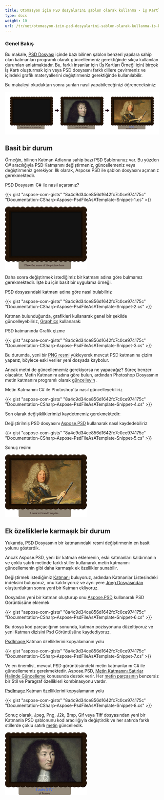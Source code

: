 ```yaml
---
title: Otomasyon için PSD dosyalarını şablon olarak kullanma - İş Kartları Örneği
type: docs
weight: 10
url: /tr/net/otomasyon-icin-psd-dosyalarini-sablon-olarak-kullanma-is-kartlari-orneği/
---
```


### **Genel Bakış**
Bu makale, [PSD Dosyası](https://wiki.fileformat.com/image/psd/) içinde bazı bilinen şablon benzeri yapılara sahip olan katmanları programlı olarak güncellemeniz gerektiğinde sıkça kullanılan durumları anlatmaktadır. Bu, farklı insanlar için (İş Kartları Örneği için) birçok İş Kartı oluşturmak için veya PSD dosyasını farklı dillere çevirmeniz ve içindeki grafik materyallerini değiştirmeniz gerektiğinde kullanılabilir.

Bu makaleyi okuduktan sonra şunları nasıl yapabileceğinizi öğreneceksiniz:

![yapılacak:resim_alternatif_metin](using-psd-files-as-templates-for-automation-business-cards-case_1.png)
## **Basit bir durum**
Örneğin, bilinen Katman Adlarına sahip bazı PSD Şablonunuz var. Bu yüzden C# aracılığıyla PSD Katmanını değiştirmeniz, güncellemeniz veya değiştirmeniz gerekiyor. İlk olarak, Aspose.PSD ile şablon dosyasını açmanız gerekmektedir.

PSD Dosyasını C# ile nasıl açarsınız?

{{< gist "aspose-com-gists" "8a4c9d34ce856d1642fc7c0ce974175c" "Documentation-CSharp-Aspose-PsdFileAsATemplate-Snippet-1.cs" >}}

![yapılacak:resim_alternatif_metin](using-psd-files-as-templates-for-automation-business-cards-case_2.png)



Daha sonra değiştirmek istediğimiz bir katmanı adına göre bulmamız gerekmektedir. İşte bu için basit bir uygulama örneği.

PSD dosyasındaki katmanı adına göre nasıl bulabiliriz

{{< gist "aspose-com-gists" "8a4c9d34ce856d1642fc7c0ce974175c" "Documentation-CSharp-Aspose-PsdFileAsATemplate-Snippet-2.cs" >}}



Katman bulunduğunda, grafikleri kullanarak genel bir şekilde güncelleyebiliriz, [Graphics](https://reference.aspose.com/psd/net/aspose.psd/graphics) kullanarak:

PSD katmanında Grafik çizme

{{< gist "aspose-com-gists" "8a4c9d34ce856d1642fc7c0ce974175c" "Documentation-CSharp-Aspose-PsdFileAsATemplate-Snippet-3.cs" >}}

Bu durumda, yeni bir [PNG resmi](https://wiki.fileformat.com/image/png/) yükleyerek mevcut PSD katmanına çizim yaparız, böylece eski veriler yeni dosyada kaybolur.

Ancak metni de güncellememiz gerekiyorsa ne yapacağız? Süreç benzer olacaktır. Metin Katmanını adına göre bulun, ardından Photoshop Dosyasının metin katmanını programlı olarak [güncelleyin](/tr/psd/net/metin-katmaninda-farkli-renklerle-metin-gosterme/) .

Metin Katmanını C# ile Photoshop'ta nasıl güncelleyebiliriz

{{< gist "aspose-com-gists" "8a4c9d34ce856d1642fc7c0ce974175c" "Documentation-CSharp-Aspose-PsdFileAsATemplate-Snippet-4.cs" >}}



Son olarak değişikliklerimizi kaydetmemiz gerekmektedir:

Değiştirilmiş PSD dosyasını [Aspose.PSD](https://products.aspose.com/psd/net) kullanarak nasıl kaydedebiliriz

{{< gist "aspose-com-gists" "8a4c9d34ce856d1642fc7c0ce974175c" "Documentation-CSharp-Aspose-PsdFileAsATemplate-Snippet-5.cs" >}}



Sonuç resim:

![yapılacak:resim_alternatif_metin](using-psd-files-as-templates-for-automation-business-cards-case_3.png)


## **Ek özelliklerle karmaşık bir durum**
Yukarıda, PSD Dosyasının bir katmanındaki resmi değiştirmenin en basit yolunu gösterdik.

Ancak Aspose.PSD, yeni bir katman eklemenin, eski katmanları kaldırmanın ve çoklu satırlı metinde farklı stiller kullanarak metin katmanını güncellemenin gibi daha karmaşık ek özellikler sunabilir.

Değiştirmek istediğimiz [Katmanı](https://reference.aspose.com/psd/net/aspose.psd/fileformats/psd/layers/layer) buluyoruz, ardından Katmanlar Listesindeki indeksini buluyoruz, onu kaldırıyoruz ve aynı yere [Jpeg Dosyasından](https://wiki.fileformat.com/image/jpeg/) oluşturduktan sonra yeni bir Katman ekliyoruz.

Dosyadan yeni bir katman oluşturup onu [Aspose.PSD](https://products.aspose.com/psd/net) kullanarak PSD Görüntüsüne eklemek

{{< gist "aspose-com-gists" "8a4c9d34ce856d1642fc7c0ce974175c" "Documentation-CSharp-Aspose-PsdFileAsATemplate-Snippet-6.cs" >}}



Bu dosya kod parçacığının sonunda, katman pozisyonunu düzeltiyoruz ve yeni Katman dizisini Psd Görüntüsüne kaydediyoruz.

[PsdImage ](https://reference.aspose.com/imaging/net/aspose.imaging.fileformats.psd/psdimage) Katman özelliklerini kopyalamanın yolu

{{< gist "aspose-com-gists" "8a4c9d34ce856d1642fc7c0ce974175c" "Documentation-CSharp-Aspose-PsdFileAsATemplate-Snippet-7.cs" >}}



Ve en önemlisi, mevcut PSD görüntüsündeki metin katmanlarını C# ile güncellememiz gerekmektedir. Aspose.PSD, [Metin Katmanını Satırlar Halinde Güncelleme](/tr/psd/net/metin-katmanlari-ile-calisma/) konusunda destek verir. Her [metin parçasının](https://reference.aspose.com/psd/net/aspose.psd/fileformats/psd/layers/texttextportion) benzersiz bir Stil ve Paragraf özellikleri kombinasyonu vardır.

[PsdImage ](https://reference.aspose.com/imaging/net/aspose.imaging.fileformats.psd/psdimage) Katman özelliklerini kopyalamanın yolu

{{< gist "aspose-com-gists" "8a4c9d34ce856d1642fc7c0ce974175c" "Documentation-CSharp-Aspose-PsdFileAsATemplate-Snippet-8.cs" >}}



Sonuç olarak, Jpeg, Png, J2k, Bmp, Gif veya Tiff dosyasından yeni bir Katmanla PSD şablonunu kod aracılığıyla değiştirdik ve her satırda farklı stillerde çoklu satırlı [metin](https://gist.github.com/aspose-com-gists/8a4c9d34ce856d1642fc7c0ce974175c#file-examples-csharp-aspose-modifyingandconvertingimages-psd-renderingofdifferentstylesinonetextlayer-renderingofdifferentstylesinonetextlayer-cs) güncelledik.

![yapılacak:resim_alternatif_metin](using-psd-files-as-templates-for-automation-business-cards-case_4.png)

